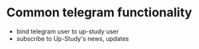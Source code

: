 # Common telegram functionality
- bind telegram user to up-study user
- subscribe to Up-Study's news, updates